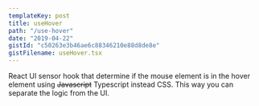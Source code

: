 ```yaml
---
templateKey: post
title: useHover
path: "/use-hover"
date: "2019-04-22"
gistId: "c50263e3b46ae6c88346210e88d8de8e"
gistFilename: useHover.tsx
---
```


React UI sensor hook that determine if the mouse element is in the hover element using ~~Javascript~~ Typescript instead CSS.
This way you can separate the logic from the UI.
